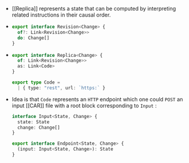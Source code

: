 - [[Replica]] represents a state that can be computed by interpreting related instructions in their causal order.
- ```ts
  export interface Revision<Change> {
    of?: Link<Revision<Change>>
    do: Change[]
  }
  ```
- ```ts
  export interface Replica<Change> {
    of: Link<Revision<Change>>
    as: Link<Code>
  }
  
  export type Code =
    | { type: "rest", url: `https:` }
  ```
- Idea is that `Code` represents an `HTTP` endpoint which one could `POST` an input  [[CAR]] file with a root block corresponding to `Input` :
  ```ts
  interface Input<State, Change> {
    state: State
    change: Change[]
  }
  
  export interface Endpoint<State, Change> {
    (input: Input<State, Change>): State
  }
  ```